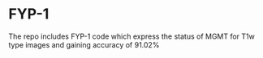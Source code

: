 # FYP-1
The repo includes FYP-1 code which express the status of MGMT for T1w type images and gaining accuracy of 91.02%
